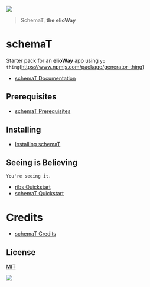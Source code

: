 ![](https://elioway.gitlab.io/ribs/schemaT/elio-schema-t-logo.png)

> SchemaT, **the elioWay**

# schemaT

Starter pack for an **elioWay** app using `yo thing`(<https://www.npmjs.com/package/generator-thing>)

- [schemaT Documentation](https://elioway.gitlab.io/ribs/schemaT/)

## Prerequisites

- [schemaT Prerequisites](https://elioway.gitlab.io/ribs/schemaT/installing.html)

## Installing

- [Installing schemaT](https://elioway.gitlab.io/ribs/schemaT/installing.html)

## Seeing is Believing

```
You're seeing it.
```

- [ribs Quickstart](https://elioway.gitlab.io/ribs/quickstart.html)
- [schemaT Quickstart](https://elioway.gitlab.io/ribs/schemaT/quickstart.html)

# Credits

- [schemaT Credits](https://elioway.gitlab.io/ribs/schemaT/credits.html)

## License

[MIT](license)

![](https://elioway.gitlab.io/ribs/schemaT/apple-touch-icon.png)
